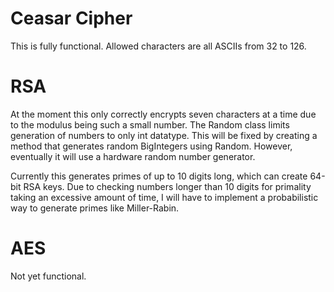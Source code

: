 # Ceasar Cipher
This is fully functional. Allowed characters are all ASCIIs from 32 to 126. 


# RSA
At the moment this only correctly encrypts seven characters at a time due to the modulus being such a small number. The Random class limits generation of numbers to only int datatype. This will be fixed by creating a method that generates random BigIntegers using Random. However, eventually it will use a hardware random number generator.

Currently this generates primes of up to 10 digits long, which can create 64-bit RSA keys. Due to checking numbers longer than 10 digits for primality taking an excessive amount of time, I will have to implement a probabilistic way to generate primes like Miller-Rabin. 


# AES
Not yet functional.
